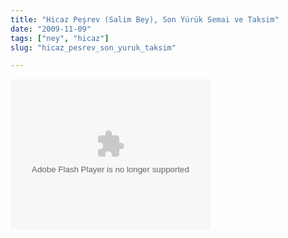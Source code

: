 ```yaml
---
title: "Hicaz Peşrev (Salim Bey), Son Yürük Semai ve Taksim"
date: "2009-11-09"
tags: ["ney", "hicaz"]
slug: "hicaz_pesrev_son_yuruk_taksim"

---
```


<object width="320" height="240" ><param name="allowfullscreen" value="true" /><param name="allowscriptaccess" value="always" /><param name="movie" value="https://www.facebook.com/v/202801218416" /><embed src="https://www.facebook.com/v/202801218416" type="application/x-shockwave-flash" allowscriptaccess="always" allowfullscreen="true" width="320" height="240"></embed></object>
